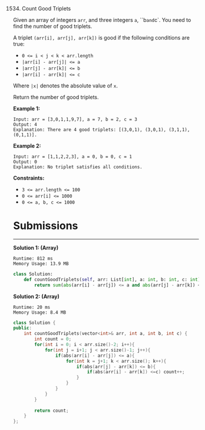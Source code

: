 1534. Count Good Triplets

Given an array of integers `arr`, and three integers `a`, ``b` and `c`. You need to find the number of good triplets.

A triplet `(arr[i], arr[j], arr[k])` is good if the following conditions are true:

* `0 <= i < j < k < arr.length`
* `|arr[i] - arr[j]| <= a`
* `|arr[j] - arr[k]| <= b`
* `|arr[i] - arr[k]| <= c`

Where `|x|` denotes the absolute value of `x`.

Return the number of good triplets.

 

**Example 1:**
```
Input: arr = [3,0,1,1,9,7], a = 7, b = 2, c = 3
Output: 4
Explanation: There are 4 good triplets: [(3,0,1), (3,0,1), (3,1,1), (0,1,1)].
```

**Example 2:**
```
Input: arr = [1,1,2,2,3], a = 0, b = 0, c = 1
Output: 0
Explanation: No triplet satisfies all conditions.
```

**Constraints:**

* `3 <= arr.length <= 100`
* `0 <= arr[i] <= 1000`
* `0 <= a, b, c <= 1000`

# Submissions
---
**Solution 1: (Array)**
```
Runtime: 812 ms
Memory Usage: 13.9 MB
```
```python
class Solution:
    def countGoodTriplets(self, arr: List[int], a: int, b: int, c: int) -> int:
        return sum(abs(arr[i] - arr[j]) <= a and abs(arr[j] - arr[k]) <= b and abs(arr[i] - arr[k]) <= c for i in range(len(arr)) for j in range(i+1, len(arr)) for k in range(j+1, len(arr)))
```

**Solution 2: (Array)**
```
Runtime: 20 ms
Memory Usage: 8.4 MB
```
```c++
class Solution {
public:
    int countGoodTriplets(vector<int>& arr, int a, int b, int c) {
        int count = 0;
        for(int i = 0; i < arr.size()-2; i++){
            for(int j = i+1; j < arr.size()-1; j++){
                if(abs(arr[i] - arr[j]) <= a){
                    for(int k = j+1; k < arr.size(); k++){
                        if(abs(arr[j] - arr[k]) <= b){
                            if(abs(arr[i] - arr[k]) <=c) count++;
                        }  
                    }                          
                }
            }
        }
        
        return count;
    }
};
```